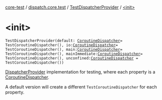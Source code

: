 [core-test](../../index.md) / [dispatch.core.test](../index.md) / [TestDispatcherProvider](index.md) / [&lt;init&gt;](./-init-.md)

# &lt;init&gt;

`TestDispatcherProvider(default: `[`CoroutineDispatcher`](https://kotlin.github.io/kotlinx.coroutines/kotlinx-coroutines-core/kotlinx.coroutines/-coroutine-dispatcher/index.html)` = TestCoroutineDispatcher(), io: `[`CoroutineDispatcher`](https://kotlin.github.io/kotlinx.coroutines/kotlinx-coroutines-core/kotlinx.coroutines/-coroutine-dispatcher/index.html)` = TestCoroutineDispatcher(), main: `[`CoroutineDispatcher`](https://kotlin.github.io/kotlinx.coroutines/kotlinx-coroutines-core/kotlinx.coroutines/-coroutine-dispatcher/index.html)` = TestCoroutineDispatcher(), mainImmediate: `[`CoroutineDispatcher`](https://kotlin.github.io/kotlinx.coroutines/kotlinx-coroutines-core/kotlinx.coroutines/-coroutine-dispatcher/index.html)` = TestCoroutineDispatcher(), unconfined: `[`CoroutineDispatcher`](https://kotlin.github.io/kotlinx.coroutines/kotlinx-coroutines-core/kotlinx.coroutines/-coroutine-dispatcher/index.html)` = TestCoroutineDispatcher())`

[DispatcherProvider](#) implementation for testing, where each property is a [CoroutineDispatcher](https://kotlin.github.io/kotlinx.coroutines/kotlinx-coroutines-core/kotlinx.coroutines/-coroutine-dispatcher/index.html).

A default version will create a different `TestCoroutineDispatcher` for each property.

